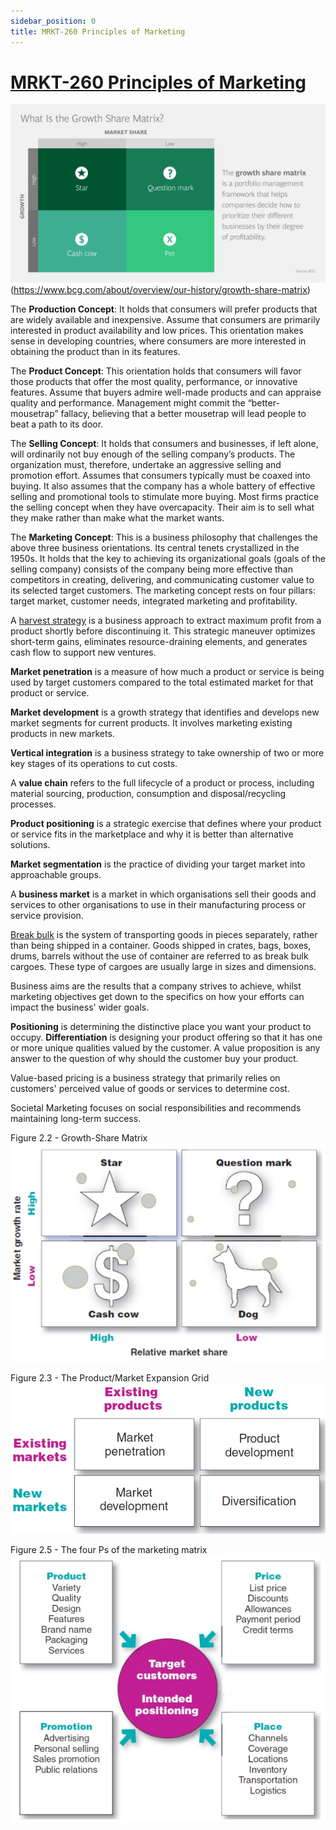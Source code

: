 ```yaml
---
sidebar_position: 0
title: MRKT-260 Principles of Marketing
---
```


# [MRKT-260 Principles of Marketing](https://www.kau.edu.sa/Files/0013274/Subjects/Syllabus_MRKT260.pdf)

![alt text](image.png)(https://www.bcg.com/about/overview/our-history/growth-share-matrix)

The **Production Concept**: It holds that consumers will prefer products that are widely available and inexpensive. Assume that consumers are primarily interested in product availability and low prices. This orientation makes sense in developing countries, where consumers are more interested in obtaining the product than in its features.

The **Product Concept**: This orientation holds that consumers will favor those products that offer the most quality, performance, or innovative features. Assume that buyers admire well-made products and can appraise quality and performance. Management might commit the “better-mousetrap” fallacy, believing that a better mousetrap will lead people to beat a path to its door. 
 
The **Selling Concept**: It holds that consumers and businesses, if left alone, will ordinarily not buy enough of the selling company’s products. The organization must, therefore, undertake an aggressive selling and promotion effort. Assumes that consumers typically must be coaxed into buying. It also assumes that the company has a whole battery of effective selling and promotional tools to stimulate more buying. Most firms practice the selling concept when they have overcapacity.  Their aim is to sell what they make rather than make what the market wants.

The **Marketing Concept**: This is a business philosophy that challenges the above three business orientations. Its central tenets crystallized in the 1950s. It holds that the key to achieving its organizational goals (goals of the selling company) consists of the company being more effective than competitors in creating, delivering, and communicating customer value to its selected target customers. The marketing concept rests on four pillars:  target market, customer needs, integrated marketing and profitability.

A [harvest strategy](https://www.wallstreetmojo.com/harvest-strategy/) is a business approach to extract maximum profit from a product shortly before discontinuing it. This strategic maneuver optimizes short-term gains, eliminates resource-draining elements, and generates cash flow to support new ventures.

**Market penetration** is a measure of how much a product or service is being used by target customers compared to the total estimated market for that product or service.

**Market development** is a growth strategy that identifies and develops new market segments for current products. It involves marketing existing products in new markets.

**Vertical integration** is a business strategy to take ownership of two or more key stages of its operations to cut costs.

A **value chain** refers to the full lifecycle of a product or process, including material sourcing, production, consumption and disposal/recycling processes.

**Product positioning** is a strategic exercise that defines where your product or service fits in the marketplace and why it is better than alternative solutions.

**Market segmentation** is the practice of dividing your target market into approachable groups.

A **business market** is a market in which organisations sell their goods and services to other organisations to use in their manufacturing process or service provision.

[Break bulk](https://dhl-freight-connections.com/en/logistics-dictionary/break-bulk/) is the system of transporting goods in pieces separately, rather than being shipped in a container. Goods shipped in crates, bags, boxes, drums, barrels without the use of container are referred to as break bulk cargoes. These type of cargoes are usually large in sizes and dimensions.

Business aims are the results that a company strives to achieve, whilst marketing objectives get down to the specifics on how your efforts can impact the business' wider goals.

**Positioning** is determining the distinctive place you want your product to occupy. **Differentiation** is designing your product offering so that it has one or more unique qualities valued by the customer. A value proposition is any answer to the question of why should the customer buy your product.

Value-based pricing is a business strategy that primarily relies on customers' perceived value of goods or services to determine cost.

Societal Marketing focuses on social responsibilities and recommends maintaining long-term success.

Figure 2.2 - Growth-Share Matrix
![figure](./assets/growthShareMatrix.jpg)


Figure 2.3 - The Product/Market Expansion Grid
![figure](./assets/productMarketExpansionGrid.jpg)

Figure 2.5 - The four Ps of the marketing matrix
![figure](./assets/4Ps.jpg)